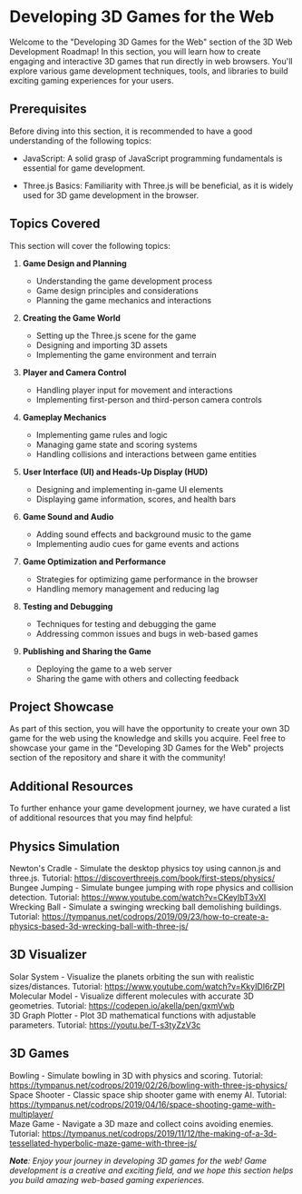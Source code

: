 # Developing 3D Games for the Web

Welcome to the "Developing 3D Games for the Web" section of the 3D Web Development Roadmap! In this section, you will learn how to create engaging and interactive 3D games that run directly in web browsers. You'll explore various game development techniques, tools, and libraries to build exciting gaming experiences for your users.

## Prerequisites

Before diving into this section, it is recommended to have a good understanding of the following topics:

- JavaScript: A solid grasp of JavaScript programming fundamentals is essential for game development.

- Three.js Basics: Familiarity with Three.js will be beneficial, as it is widely used for 3D game development in the browser.

## Topics Covered

This section will cover the following topics:

1. **Game Design and Planning**
   - Understanding the game development process
   - Game design principles and considerations
   - Planning the game mechanics and interactions

2. **Creating the Game World**
   - Setting up the Three.js scene for the game
   - Designing and importing 3D assets
   - Implementing the game environment and terrain

3. **Player and Camera Control**
   - Handling player input for movement and interactions
   - Implementing first-person and third-person camera controls

4. **Gameplay Mechanics**
   - Implementing game rules and logic
   - Managing game state and scoring systems
   - Handling collisions and interactions between game entities

5. **User Interface (UI) and Heads-Up Display (HUD)**
   - Designing and implementing in-game UI elements
   - Displaying game information, scores, and health bars

6. **Game Sound and Audio**
   - Adding sound effects and background music to the game
   - Implementing audio cues for game events and actions

7. **Game Optimization and Performance**
   - Strategies for optimizing game performance in the browser
   - Handling memory management and reducing lag

8. **Testing and Debugging**
   - Techniques for testing and debugging the game
   - Addressing common issues and bugs in web-based games

9. **Publishing and Sharing the Game**
   - Deploying the game to a web server
   - Sharing the game with others and collecting feedback

## Project Showcase

As part of this section, you will have the opportunity to create your own 3D game for the web using the knowledge and skills you acquire. Feel free to showcase your game in the "Developing 3D Games for the Web" projects section of the repository and share it with the community!

## Additional Resources

To further enhance your game development journey, we have curated a list of additional resources that you may find helpful:

## Physics Simulation

Newton's Cradle - Simulate the desktop physics toy using cannon.js and three.js. Tutorial: https://discoverthreejs.com/book/first-steps/physics/ <br />
Bungee Jumping - Simulate bungee jumping with rope physics and collision detection. Tutorial: https://www.youtube.com/watch?v=CKeyIbT3vXI <br />
Wrecking Ball - Simulate a swinging wrecking ball demolishing buildings. Tutorial: https://tympanus.net/codrops/2019/09/23/how-to-create-a-physics-based-3d-wrecking-ball-with-three-js/ <br />
## 3D Visualizer

Solar System - Visualize the planets orbiting the sun with realistic sizes/distances. Tutorial: https://www.youtube.com/watch?v=KkyIDI6rZPI <br />
Molecular Model - Visualize different molecules with accurate 3D geometries. Tutorial: https://codepen.io/akella/pen/gxmVwb <br />
3D Graph Plotter - Plot 3D mathematical functions with adjustable parameters. Tutorial: https://youtu.be/T-s3tyZzV3c <br />
## 3D Games

Bowling - Simulate bowling in 3D with physics and scoring. Tutorial: https://tympanus.net/codrops/2019/02/26/bowling-with-three-js-physics/ <br />
Space Shooter - Classic space ship shooter game with enemy AI. Tutorial: https://tympanus.net/codrops/2019/04/16/space-shooting-game-with-multiplayer/ <br />
Maze Game - Navigate a 3D maze and collect coins avoiding enemies. Tutorial: https://tympanus.net/codrops/2019/11/12/the-making-of-a-3d-tessellated-hyperbolic-maze-game-with-three-js/ <br />



_**Note**: Enjoy your journey in developing 3D games for the web! Game development is a creative and exciting field, and we hope this section helps you build amazing web-based gaming experiences._
